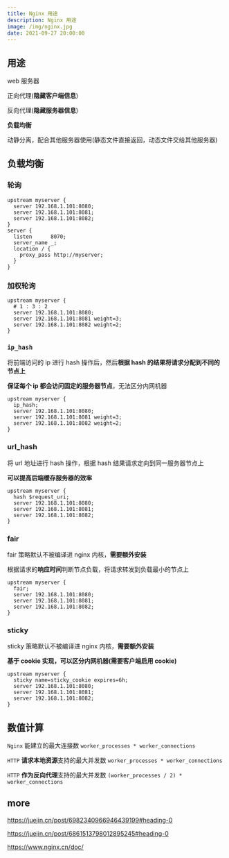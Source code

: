 ```yaml
---
title: Nginx 用途
description: Nginx 用途
image: /img/nginx.jpg
date: 2021-09-27 20:00:00
---
```



## 用途

web 服务器

正向代理(**隐藏客户端信息**)

反向代理(**隐藏服务器信息**)

**负载均衡**

动静分离，配合其他服务器使用(静态文件直接返回，动态文件交给其他服务器)

## 负载均衡

### 轮询

```nginx
upstream myserver {
  server 192.168.1.101:8080;
  server 192.168.1.101:8081;
  server 192.168.1.101:8082;
}
server {
  listen      8070;
  server_name _;
  location / {
    proxy_pass http://myserver;
  }
}
```

### 加权轮询

```nginx
upstream myserver {
  # 1 : 3 : 2
  server 192.168.1.101:8080;
  server 192.168.1.101:8081 weight=3;
  server 192.168.1.101:8082 weight=2;
}
```

### `ip_hash`

将前端访问的 ip 进行 hash 操作后，然后**根据 hash 的结果将请求分配到不同的节点上**

**保证每个 ip 都会访问固定的服务器节点**，无法区分内网机器

```nginx
upstream myserver {
  ip_hash;
  server 192.168.1.101:8080;
  server 192.168.1.101:8081 weight=3;
  server 192.168.1.101:8082 weight=2;
}
```

### url_hash

将 url 地址进行 hash 操作，根据 hash 结果请求定向到同一服务器节点上

**可以提高后端缓存服务器的效率**

```nginx
upstream myserver {
  hash $request_uri;
  server 192.168.1.101:8080;
  server 192.168.1.101:8081;
  server 192.168.1.101:8082;
}
```

### fair

fair 策略默认不被编译进 nginx 内核，**需要额外安装**

根据请求的**响应时间**判断节点负载，将请求转发到负载最小的节点上

```nginx
upstream myserver {
  fair;
  server 192.168.1.101:8080;
  server 192.168.1.101:8081;
  server 192.168.1.101:8082;
}
```

### sticky

sticky 策略默认不被编译进 nginx 内核，**需要额外安装**

**基于 cookie 实现，可以区分内网机器(需要客户端启用 cookie)**

```nginx
upstream myserver {
  sticky name=sticky_cookie expires=6h;
  server 192.168.1.101:8080;
  server 192.168.1.101:8081;
  server 192.168.1.101:8082;
}
```

## 数值计算

`Nginx` 能建立的最大连接数 `worker_processes * worker_connections`

`HTTP` **请求本地资源**支持的最大并发数 `worker_processes * worker_connections`

`HTTP` **作为反向代理**支持的最大并发数 `(worker_processes / 2) * worker_connections`

## more

https://juejin.cn/post/6982340966946439199#heading-0

https://juejin.cn/post/6861513798012895245#heading-0

https://www.nginx.cn/doc/